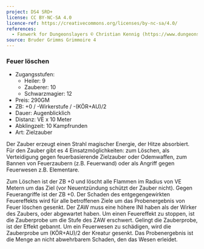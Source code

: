 ```yaml
---
project: DS4 SRD+
license: CC BY-NC-SA 4.0
licence-ref: https://creativecommons.org/licenses/by-nc-sa/4.0/
references: 
  - Fanwerk for Dungeonslayers © Christian Kennig (https://www.dungeonslayers.net/)
source: Bruder Grimms Grimmoire 4
---
```


### Feuer löschen

- Zugangsstufen:
  - Heiler: 9
  - Zauberer: 10
  - Schwarzmagier: 12
- Preis: 290GM
- ZB: +0 / -Wirkerstufe / -(KÖR+AU)/2
- Dauer: Augenblicklich
- Distanz: VE x 10 Meter
- Abklingzeit: 10 Kampfrunden
- Art: Zielzauber

Der Zauber erzeugt einen Strahl magischer Energie, der Hitze absorbiert. Für den Zauber gibt es 4 Einsatzmöglichkeiten: zum Löschen, als Verteidigung gegen feuerbasierende Zielzauber oder Odemwaffen, zum Bannen von Feuerzaubern (z.B. Feuerwand) oder als Angriff gegen Feuerwesen z.B. Elementare.

Zum Löschen ist der ZB +0 und löscht alle Flammen im Radius von VE Metern um das Ziel (vor Neuentzündung schützt der Zauber nicht). Gegen Feuerangriffe ist der ZB +0. Der Schaden des entgegengewirkten Feuereffekts wird für alle betroffenen Ziele um das Probenergebnis von Feuer löschen gesenkt. Der ZAW muss eine höhere INI haben als der Wirker des Zaubers, oder abgewartet haben. Um einen Feuereffekt zu stoppen, ist die Zauberprobe um die Stufe des ZAW erschwert. Gelingt die Zauberprobe, ist der Effekt gebannt. Um ein Feuerwesen zu schädigen, wird die Zauberprobe um (KÖR+AU)/2 der Kreatur gesenkt. Das Probenergebnis ist die Menge an nicht abwehrbarem Schaden, den das Wesen erleidet.

